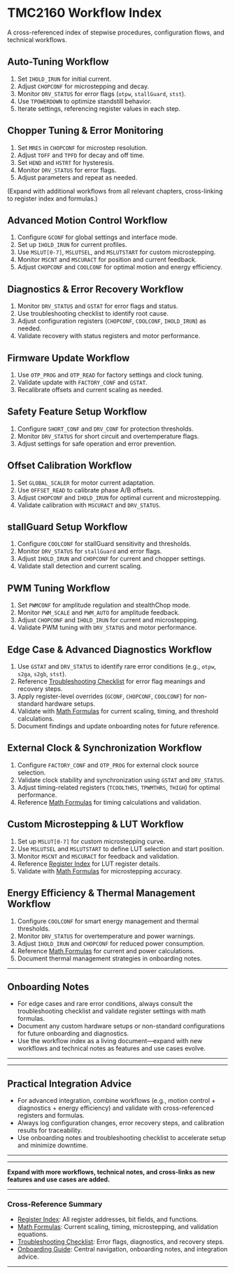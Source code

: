 # TMC2160 Workflow Index

A cross-referenced index of stepwise procedures, configuration flows, and technical workflows.

## Auto-Tuning Workflow
1. Set `IHOLD_IRUN` for initial current.
2. Adjust `CHOPCONF` for microstepping and decay.
3. Monitor `DRV_STATUS` for error flags (`otpw`, `stallGuard`, `stst`).
4. Use `TPOWERDOWN` to optimize standstill behavior.
5. Iterate settings, referencing register values in each step.

## Chopper Tuning & Error Monitoring
1. Set `MRES` in `CHOPCONF` for microstep resolution.
2. Adjust `TOFF` and `TPFD` for decay and off time.
3. Set `HEND` and `HSTRT` for hysteresis.
4. Monitor `DRV_STATUS` for error flags.
5. Adjust parameters and repeat as needed.

(Expand with additional workflows from all relevant chapters, cross-linking to register index and formulas.)

## Advanced Motion Control Workflow
1. Configure `GCONF` for global settings and interface mode.
2. Set up `IHOLD_IRUN` for current profiles.
3. Use `MSLUT[0-7]`, `MSLUTSEL`, and `MSLUTSTART` for custom microstepping.
4. Monitor `MSCNT` and `MSCURACT` for position and current feedback.
5. Adjust `CHOPCONF` and `COOLCONF` for optimal motion and energy efficiency.

## Diagnostics & Error Recovery Workflow
1. Monitor `DRV_STATUS` and `GSTAT` for error flags and status.
2. Use troubleshooting checklist to identify root cause.
3. Adjust configuration registers (`CHOPCONF`, `COOLCONF`, `IHOLD_IRUN`) as needed.
4. Validate recovery with status registers and motor performance.

## Firmware Update Workflow
1. Use `OTP_PROG` and `OTP_READ` for factory settings and clock tuning.
2. Validate update with `FACTORY_CONF` and `GSTAT`.
3. Recalibrate offsets and current scaling as needed.

## Safety Feature Setup Workflow
1. Configure `SHORT_CONF` and `DRV_CONF` for protection thresholds.
2. Monitor `DRV_STATUS` for short circuit and overtemperature flags.
3. Adjust settings for safe operation and error prevention.

## Offset Calibration Workflow
1. Set `GLOBAL_SCALER` for motor current adaptation.
2. Use `OFFSET_READ` to calibrate phase A/B offsets.
3. Adjust `CHOPCONF` and `IHOLD_IRUN` for optimal current and microstepping.
4. Validate calibration with `MSCURACT` and `DRV_STATUS`.

## stallGuard Setup Workflow
1. Configure `COOLCONF` for stallGuard sensitivity and thresholds.
2. Monitor `DRV_STATUS` for `stallGuard` and error flags.
3. Adjust `IHOLD_IRUN` and `CHOPCONF` for current and chopper settings.
4. Validate stall detection and current scaling.

## PWM Tuning Workflow
1. Set `PWMCONF` for amplitude regulation and stealthChop mode.
2. Monitor `PWM_SCALE` and `PWM_AUTO` for amplitude feedback.
3. Adjust `CHOPCONF` and `IHOLD_IRUN` for current and microstepping.
4. Validate PWM tuning with `DRV_STATUS` and motor performance.


## Edge Case & Advanced Diagnostics Workflow
1. Use `GSTAT` and `DRV_STATUS` to identify rare error conditions (e.g., `otpw`, `s2ga`, `s2gb`, `stst`).
2. Reference [Troubleshooting Checklist](troubleshooting_checklist.md) for error flag meanings and recovery steps.
3. Apply register-level overrides (`GCONF`, `CHOPCONF`, `COOLCONF`) for non-standard hardware setups.
4. Validate with [Math Formulas](math_formulas.md) for current scaling, timing, and threshold calculations.
5. Document findings and update onboarding notes for future reference.

## External Clock & Synchronization Workflow
1. Configure `FACTORY_CONF` and `OTP_PROG` for external clock source selection.
2. Validate clock stability and synchronization using `GSTAT` and `DRV_STATUS`.
3. Adjust timing-related registers (`TCOOLTHRS`, `TPWMTHRS`, `THIGH`) for optimal performance.
4. Reference [Math Formulas](math_formulas.md) for timing calculations and validation.

## Custom Microstepping & LUT Workflow
1. Set up `MSLUT[0-7]` for custom microstepping curve.
2. Use `MSLUTSEL` and `MSLUTSTART` to define LUT selection and start position.
3. Monitor `MSCNT` and `MSCURACT` for feedback and validation.
4. Reference [Register Index](register_index.md) for LUT register details.
5. Validate with [Math Formulas](math_formulas.md) for microstepping accuracy.

## Energy Efficiency & Thermal Management Workflow
1. Configure `COOLCONF` for smart energy management and thermal thresholds.
2. Monitor `DRV_STATUS` for overtemperature and power warnings.
3. Adjust `IHOLD_IRUN` and `CHOPCONF` for reduced power consumption.
4. Reference [Math Formulas](math_formulas.md) for current and power calculations.
5. Document thermal management strategies in onboarding notes.

---

## Onboarding Notes


- For edge cases and rare error conditions, always consult the troubleshooting checklist and validate register settings with math formulas.
- Document any custom hardware setups or non-standard configurations for future onboarding and diagnostics.
- Use the workflow index as a living document—expand with new workflows and technical notes as features and use cases evolve.

---

---

## Practical Integration Advice


- For advanced integration, combine workflows (e.g., motion control + diagnostics + energy efficiency) and validate with cross-referenced registers and formulas.
- Always log configuration changes, error recovery steps, and calibration results for traceability.
- Use onboarding notes and troubleshooting checklist to accelerate setup and minimize downtime.

---

---

**Expand with more workflows, technical notes, and cross-links as new features and use cases are added.**

---
### Cross-Reference Summary
- [Register Index](register_index.md): All register addresses, bit fields, and functions.
- [Math Formulas](math_formulas.md): Current scaling, timing, microstepping, and validation equations.
- [Troubleshooting Checklist](troubleshooting_checklist.md): Error flags, diagnostics, and recovery steps.
- [Onboarding Guide](onboarding_guide.md): Central navigation, onboarding notes, and integration advice.

---
